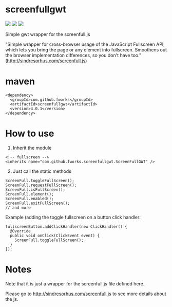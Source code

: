 # screenfullgwt

[![](https://img.shields.io/travis/fworks/screenfullgwt/master.svg)](https://travis-ci.org/fworks/screenfullgwt)
[![](https://img.shields.io/maven-central/v/com.github.fworks/screenfullgwt.svg)](https://mvnrepository.com/artifact/com.github.fworks/screenfullgwt)
[![](https://img.shields.io/github/license/fworks/screenfullgwt.svg)](#)


Simple gwt wrapper for the screenfull.js

"Simple wrapper for cross-browser usage of the JavaScript Fullscreen API, which lets you bring the page or any element into fullscreen. Smoothens out the browser implementation differences, so you don't have too." (http://sindresorhus.com/screenfull.js)

# maven

```
<dependency>
  <groupId>com.github.fworks</groupId>
  <artifactId>screenfullgwt</artifactId>
  <version>4.0.1</version>
</dependency>
```

# How to use

1) Inherit the module
```
<!-- fullscreen -->
<inherits name="com.github.fworks.screenfullgwt.ScreenFullGWT" />
```    

2) Just call the static methods
```
ScreenFull.toggleFullScreen();
ScreenFull.requestFullScreen();
ScreenFull.isFullScreen();
ScreenFull.element();
ScreenFull.enabled();
ScreenFull.exitFullScreen();
// and more
```				
        
Example (adding the toggle fullscreen on a button click handler:
```
fullscreenButton.addClickHandler(new ClickHandler() {
  @Override
  public void onClick(ClickEvent event) {
    ScreenFull.toggleFullScreen();
  }
});
```            

# Notes

Note that it is just a wrapper for the screenfull.js file defined here.

Please go to http://sindresorhus.com/screenfull.js to see more details about the js.            

